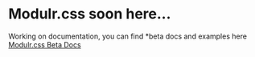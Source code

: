 # Modulr.css soon here...

Working on documentation, you can find *beta docs and examples here [Modulr.css Beta Docs](https://decorator.io/modulr/) 
